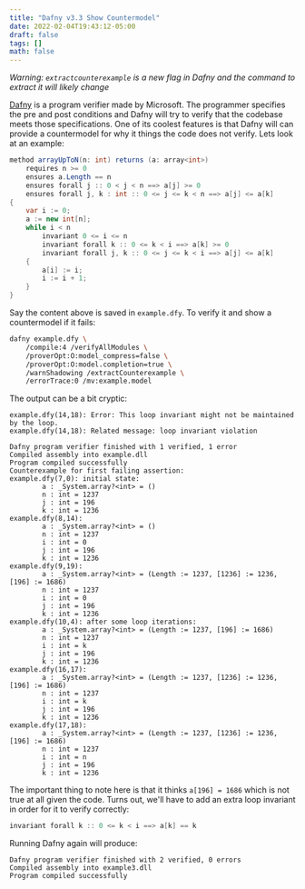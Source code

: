 ```yaml
---
title: "Dafny v3.3 Show Countermodel"
date: 2022-02-04T19:43:12-05:00
draft: false
tags: []
math: false
---
```


*Warning: `extractcounterexample` is a new flag in Dafny and the command to extract it will likely change*

[Dafny](https://www.microsoft.com/en-us/research/project/dafny-a-language-and-program-verifier-for-functional-correctness/) is a program verifier made by Microsoft. The programmer specifies the pre and post conditions and Dafny will try to verify that the codebase meets those specifications. One of its coolest features is that Dafny will can provide a countermodel for why it things the code does not verify.  Lets look at an example:	

```csharp
method arrayUpToN(n: int) returns (a: array<int>)
    requires n >= 0
    ensures a.Length == n
    ensures forall j :: 0 < j < n ==> a[j] >= 0
    ensures forall j, k : int :: 0 <= j <= k < n ==> a[j] <= a[k]
{
    var i := 0;
    a := new int[n];
    while i < n
        invariant 0 <= i <= n
        invariant forall k :: 0 <= k < i ==> a[k] >= 0
        invariant forall j, k :: 0 <= j <= k < i ==> a[j] <= a[k]
    {
        a[i] := i;
        i := i + 1;
    }
}
```

Say the content above is saved in  `example.dfy`. To verify it and show a countermodel if it fails:

```bash
dafny example.dfy \
	/compile:4 /verifyAllModules \
	/proverOpt:O:model_compress=false \
	/proverOpt:O:model.completion=true \
	/warnShadowing /extractCounterexample \
	/errorTrace:0 /mv:example.model
```

The output can be a bit cryptic:

```
example.dfy(14,18): Error: This loop invariant might not be maintained by the loop.
example.dfy(14,18): Related message: loop invariant violation

Dafny program verifier finished with 1 verified, 1 error
Compiled assembly into example.dll
Program compiled successfully
Counterexample for first failing assertion: 
example.dfy(7,0): initial state:
        a : _System.array?<int> = ()
        n : int = 1237
        j : int = 196
        k : int = 1236
example.dfy(8,14):
        a : _System.array?<int> = ()
        n : int = 1237
        i : int = 0
        j : int = 196
        k : int = 1236
example.dfy(9,19):
        a : _System.array?<int> = (Length := 1237, [1236] := 1236, [196] := 1686)
        n : int = 1237
        i : int = 0
        j : int = 196
        k : int = 1236
example.dfy(10,4): after some loop iterations:
        a : _System.array?<int> = (Length := 1237, [196] := 1686)
        n : int = 1237
        i : int = k
        j : int = 196
        k : int = 1236
example.dfy(16,17):
        a : _System.array?<int> = (Length := 1237, [1236] := 1236, [196] := 1686)
        n : int = 1237
        i : int = k
        j : int = 196
        k : int = 1236
example.dfy(17,18):
        a : _System.array?<int> = (Length := 1237, [1236] := 1236, [196] := 1686)
        n : int = 1237
        i : int = n
        j : int = 196
        k : int = 1236

```

The important thing to note here is that it thinks `a[196] = 1686` which is not true at all given the code. Turns out, we'll have to add an extra loop invariant in order for it to verify correctly:

```csharp
invariant forall k :: 0 <= k < i ==> a[k] == k
```

Running Dafny again will produce:

```
Dafny program verifier finished with 2 verified, 0 errors
Compiled assembly into example3.dll
Program compiled successfully
```

